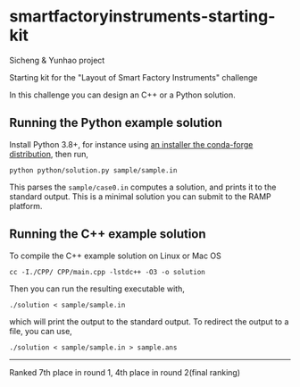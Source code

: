 # smartfactoryinstruments-starting-kit

Sicheng & Yunhao project

Starting kit for the "Layout of Smart Factory Instruments" challenge

In this challenge you can design an C++ or a Python solution.

## Running the Python example solution

Install Python 3.8+, for instance using [an installer the conda-forge distribution](https://github.com/conda-forge/miniforge),
then run,

```
python python/solution.py sample/sample.in
```

This parses the `sample/case0.in` computes a solution, and prints it to the standard output.
This is a minimal solution you can submit to the RAMP platform.

## Running the C++ example solution

To compile the C++ example solution on Linux or Mac OS

```
cc -I./CPP/ CPP/main.cpp -lstdc++ -O3 -o solution
```

Then you can run the resulting executable with,

```
./solution < sample/sample.in
```

which will print the output to the standard output. To redirect the output to a file, you can use,

```
./solution < sample/sample.in > sample.ans
```
---
Ranked 7th place in round 1, 4th place in round 2(final ranking)

